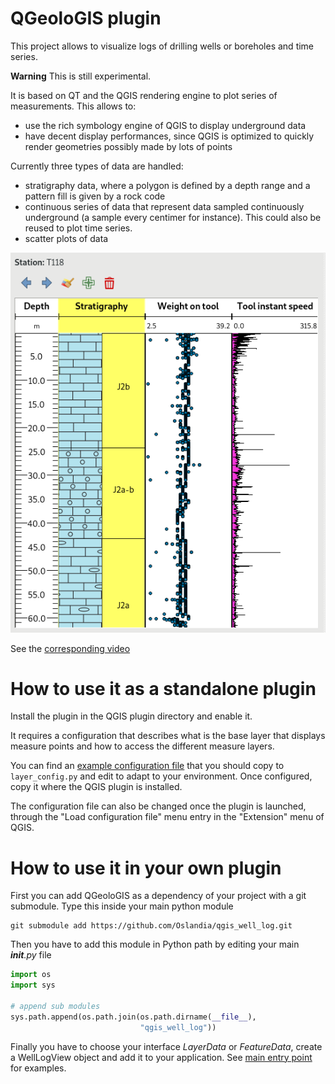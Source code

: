 # QGeoloGIS plugin

This project allows to visualize logs of drilling wells or boreholes and time series.

**Warning** This is still experimental.

It is based on QT and the QGIS rendering engine to plot series of measurements. This allows to:
- use the rich symbology engine of QGIS to display underground data
- have decent display performances, since QGIS is optimized to quickly render geometries possibly made by lots of points

Currently three types of data are handled:
- stratigraphy data, where a polygon is defined by a depth range and a pattern fill is given by a rock code
- continuous series of data that represent data sampled continuously underground (a sample every centimer for instance). This could also be reused to plot time series.
- scatter plots of data

![Example in a QGIS application](qgeologis.png)

See the [corresponding video](https://vimeo.com/303279452)

# How to use it as a standalone plugin

Install the plugin in the QGIS plugin directory and enable it.

It requires a configuration that describes what is the base layer that displays measure points and how to access the different measure layers.

You can find an [example configuration file](layer_config.py.sample) that you should copy to `layer_config.py` and edit to adapt to your environment.
Once configured, copy it where the QGIS plugin is installed.

The configuration file can also be changed once the plugin is launched, through the "Load configuration file" menu entry in the "Extension" menu of QGIS.

# How to use it in your own plugin

First you can add QGeoloGIS as a dependency of your project with a git submodule. Type this inside your main python module

```shell
git submodule add https://github.com/Oslandia/qgis_well_log.git
```

Then you have to add this module in Python path by editing your main *__init__.py* file

```python
import os
import sys

# append sub modules
sys.path.append(os.path.join(os.path.dirname(__file__),
                             "qgis_well_log"))

```

Finally you have to choose your interface *LayerData* or *FeatureData*, create a WellLogView object and add it to your application. See [main entry point](qgeologis/log_view.py) for examples.





